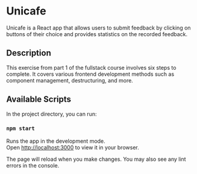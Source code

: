 # Unicafe

Unicafe is a React app that allows users to submit feedback by clicking on buttons of their choice and provides statistics on the recorded feedback.

## Description

This exercise from part 1 of the fullstack course involves six steps to complete. It covers various frontend development methods such as component management, destructuring, and more.

## Available Scripts

In the project directory, you can run:

### `npm start`

Runs the app in the development mode.\
Open [http://localhost:3000](http://localhost:3000) to view it in your browser.

The page will reload when you make changes.
You may also see any lint errors in the console.
